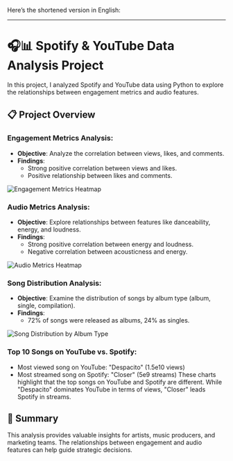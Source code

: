Here’s the shortened version in English:

---

# 🎧📊 Spotify & YouTube Data Analysis Project

In this project, I analyzed Spotify and YouTube data using Python to explore the relationships between engagement metrics and audio features.

## 📋 Project Overview

### Engagement Metrics Analysis:
- **Objective**: Analyze the correlation between views, likes, and comments.
- **Findings**:
    - Strong positive correlation between views and likes.
    - Positive relationship between likes and comments.

![Engagement Metrics Heatmap]()

### Audio Metrics Analysis:
- **Objective**: Explore relationships between features like danceability, energy, and loudness.
- **Findings**:
    - Strong positive correlation between energy and loudness.
    - Negative correlation between acousticness and energy.

![Audio Metrics Heatmap]()

### Song Distribution Analysis:
- **Objective**: Examine the distribution of songs by album type (album, single, compilation).
- **Findings**:
    - 72% of songs were released as albums, 24% as singles.

![Song Distribution by Album Type]()

### Top 10 Songs on YouTube vs. Spotify:
- Most viewed song on YouTube: "Despacito" (1.5e10 views)
- Most streamed song on Spotify: "Closer" (5e9 streams)
These charts highlight that the top songs on YouTube and Spotify are different. While "Despacito" dominates YouTube in terms of views, "Closer" leads Spotify in streams.

## 🎯 Summary

This analysis provides valuable insights for artists, music producers, and marketing teams. The relationships between engagement and audio features can help guide strategic decisions.
